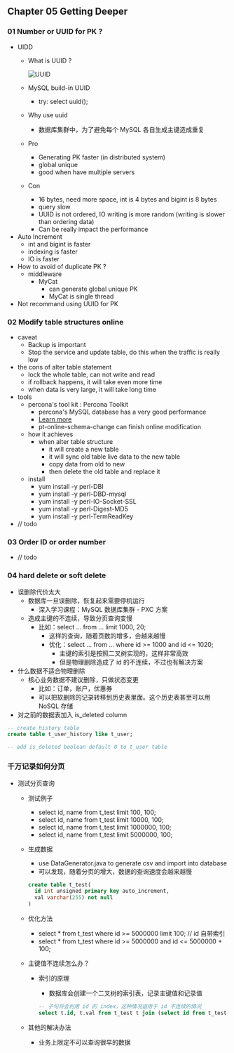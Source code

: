 ## Chapter 05 Getting Deeper

### 01 Number or UUID for PK ?

- UIDD
  - What is UUID ?

    ![UUID](./what-is-uuid.png)

  - MySQL build-in UUID
    - try: select uuid();
  - Why use uuid
    - 数据库集群中，为了避免每个 MySQL 各自生成主键造成重复
  - Pro
    - Generating PK faster (in distributed system)
    - global unique
    - good when have multiple servers
  - Con
    - 16 bytes, need more space, int is 4 bytes and bigint is 8 bytes
    - query slow
    - UUID is not ordered, IO writing is more random (writing is slower than ordering data)
    - Can be really impact the performance
- Auto Increment
  - int and bigint is faster
  - indexing is faster
  - IO is faster
- How to avoid of duplicate PK ?
  - middleware
    - MyCat
      - can generate global unique PK
      - MyCat is single thread
- Not recommand using UUID for PK

### 02 Modify table structures online

- caveat
  - Backup is important
  - Stop the service and update table, do this when the traffic is really low
- the cons of alter table statement
  - lock the whole table, can not write and read
  - if rollback happens, it will take even more time
  - when data is very large, it will take long time
- tools
  - percona's tool kit : Percona Toolkit
    - percona's MySQL database has a very good performance
    - [Learn more](https://blog.csdn.net/wsk1103/article/details/80960300)
    - pt-online-schema-change can finish online modification
  - how it achieves
    - when alter table structure
      - it will create a new table
      - it will sync old table live data to the new table
      - copy data from old to new
      - then delete the old table and replace it
  - install
    - yum install -y perl-DBI
    - yum install -y perl-DBD-mysql
    - yum install -y perl-IO-Socket-SSL
    - yum install -y perl-Digest-MD5
    - yum install -y perl-TermReadKey
- // todo

### 03 Order ID or order number

- // todo

### 04 hard delete or soft delete

- 误删除代价太大
  - 数据库一旦误删除，恢复起来需要停机运行
    - 深入学习课程：MySQL 数据库集群 - PXC 方案
  - 造成主键的不连续，导致分页查询变慢
    - 比如：select ... from ... limit 1000, 20;
      - 这样的查询，随着页数的增多，会越来越慢
      - 优化：select ... from ... where id >= 1000 and id <= 1020;
        - 主键的索引是按照二叉树实现的，这样非常高效
        - 但是物理删除造成了 id 的不连续，不过也有解决方案
- 什么数据不适合物理删除
  - 核心业务数据不建议删除，只做状态变更
    - 比如：订单，账户，优惠券
    - 可以把软删除的记录转移到历史表里面。这个历史表甚至可以用 NoSQL 存储
- 对之前的数据表加入 is_deleted column

```sql
-- create history table
create table t_user_history like t_user;

-- add is_deleted boolean default 0 to t_user table

```

### 千万记录如何分页

- 测试分页查询
  - 测试例子
    - select id, name from t_test limit 100, 100;
    - select id, name from t_test limit 10000, 100;
    - select id, name from t_test limit 1000000, 100;
    - select id, name from t_test limit 5000000, 100;
  - 生成数据
    - use DataGenerator.java to generate csv and import into database
    - 可以发现，随着分页的增大，数据的查询速度会越来越慢

    ```sql
    create table t_test(
      id int unsigned primary key auto_increment,
      val varchar(255) not null
    )
    ```

  - 优化方法
    - select * from t_test where id >= 5000000 limit 100;                // id 自带索引
    - select * from t_test where id >= 5000000 and id <= 5000000 + 100;
  - 主键值不连续怎么办？
    - 索引的原理
      - 数据库会创建一个二叉树的索引表，记录主键值和记录值

      ```sql
      -- 子句将会利用 id 的 index，这种情况适用于 id 不连续的情况
      select t.id, t.val from t_test t join (select id from t_test limit 5000000, 100) tmp on t.id = tmp.id;
      ```
  - 其他的解决办法
    - 业务上限定不可以查询很早的数据

<!-- https://coding.imooc.com/lesson/353.html#mid=26132 -->
